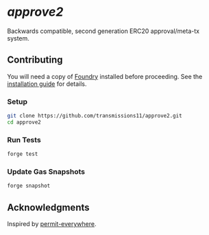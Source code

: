 # _approve2_

Backwards compatible, second generation ERC20 approval/meta-tx system.

## Contributing

You will need a copy of [Foundry](https://github.com/foundry-rs/foundry) installed before proceeding. See the [installation guide](https://github.com/foundry-rs/foundry#installation) for details.

### Setup

```sh
git clone https://github.com/transmissions11/approve2.git
cd approve2
```

### Run Tests

```sh
forge test
```

### Update Gas Snapshots

```sh
forge snapshot
```

## Acknowledgments

Inspired by [permit-everywhere](https://github.com/merklejerk/permit-everywhere).

